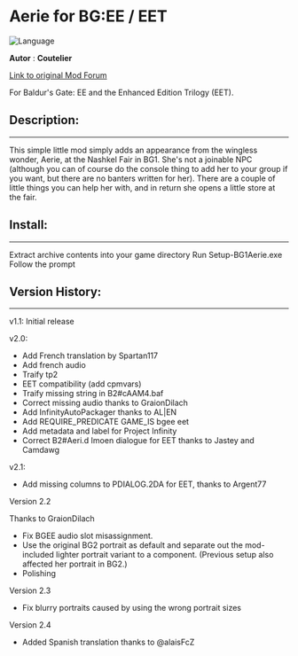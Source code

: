 # Aerie for BG:EE / EET

![Language](https://img.shields.io/static/v1?label=language&message=english%20%7C%20french%20%7C%20russian%20%7C%20spanish%20%7C%20&color=informational)

**Autor** : **Coutelier**

[Link to original Mod Forum](https://forums.beamdog.com/discussion/38824/aerie-in-bg-ee-v1-1/p1)


For Baldur's Gate: EE and the Enhanced Edition Trilogy (EET).


## Description:
------------

This simple little mod simply adds an appearance from the wingless wonder, Aerie, at the Nashkel Fair in BG1. She's not a joinable NPC (although you can of course do the console thing to add her to your group if you want, but there are no banters written for her). There are a couple of little things you can help her with, and in return she opens a little store at the fair.


## Install:
--------

Extract archive contents into your game directory
Run Setup-BG1Aerie.exe
Follow the prompt


## Version History:
----------------

v1.1: Initial release

v2.0:

- Add French translation by Spartan117
- Add french audio
- Traify tp2
- EET compatibility (add cpmvars)
- Traify missing string in B2#cAAM4.baf
- Correct missing audio thanks to GraionDilach
- Add InfinityAutoPackager thanks to AL|EN
- Add REQUIRE_PREDICATE GAME_IS bgee eet
- Add metadata and label for Project Infinity
- Correct B2#Aeri.d Imoen dialogue for EET thanks to Jastey and Camdawg

v2.1:

- Add missing columns to PDIALOG.2DA for EET, thanks to Argent77

Version 2.2 

Thanks to GraionDilach

- Fix BGEE audio slot misassignment.
- Use the original BG2 portrait as default and separate out the mod-included lighter portrait variant to a component. (Previous setup also affected her portrait in BG2.)
- Polishing

Version 2.3

- Fix blurry portraits caused by using the wrong portrait sizes

Version 2.4

- Added Spanish translation thanks to @alaisFcZ  
